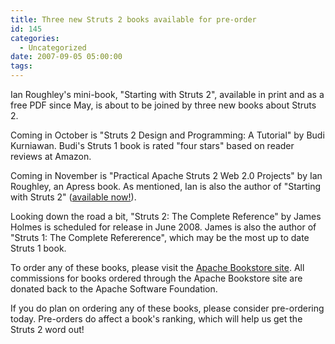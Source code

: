 ```yaml
---
title: Three new Struts 2 books available for pre-order
id: 145
categories:
  - Uncategorized
date: 2007-09-05 05:00:00
tags:
---
```


Ian Roughley's mini-book, "Starting with Struts 2", available in print and as a free PDF since May, is about to be joined by three new books about Struts 2.

Coming in October is "Struts 2 Design and Programming: A Tutorial" by Budi Kurniawan. Budi's Struts 1 book is rated "four stars" based on reader reviews at Amazon.

Coming in November is "Practical Apache Struts 2 Web 2.0 Projects" by Ian Roughley, an Apress book. As mentioned, Ian is also the author of "Starting with Struts 2" ([available now!](http://opensource.atlassian.com/confluence/oss/display/BOOKS/ISBN-978-1-4303-2033-3)).

Looking down the road a bit, "Struts 2: The Complete Reference" by James Holmes is scheduled for release in June 2008\. James is also the author of "Struts 1: The Complete Refererence", which may be the most up to date Struts 1 book.

To order any of these books, please visit the [Apache Bookstore site](http://opensource.atlassian.com/confluence/oss/display/BOOKS/Books+about+Struts). All commissions for books ordered through the Apache Bookstore site are donated back to the Apache Software Foundation.

If you do plan on ordering any of these books, please consider pre-ordering today. Pre-orders do affect a book's ranking, which will help us get the Struts 2 word out!